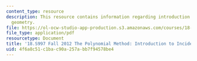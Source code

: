 ```yaml
---
content_type: resource
description: This resource contains information regarding introduction to incidence
  geometry.
file: https://ol-ocw-studio-app-production.s3.amazonaws.com/courses/18-s997-the-polynomial-method-fall-2012/4f6a8c51c1bac90a257abb7f94578be4_MIT18_S997F12_lec6.pdf
file_type: application/pdf
resourcetype: Document
title: '18.S997 Fall 2012 The Polynomial Method: Introduction to Incidence Geometry'
uid: 4f6a8c51-c1ba-c90a-257a-bb7f94578be4
---
```

